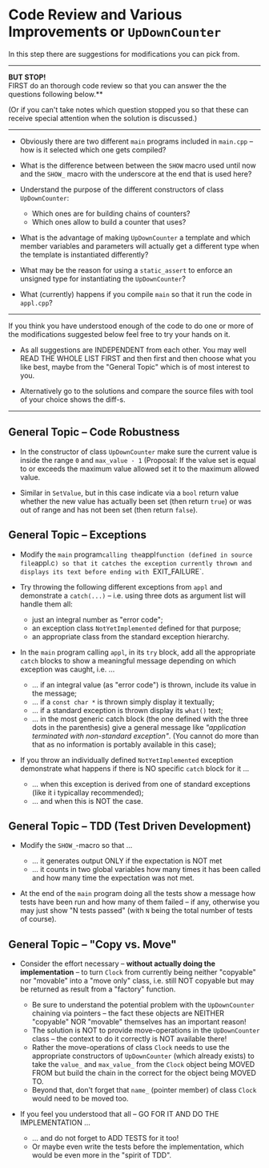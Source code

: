 # Code Review and Various Improvements or `UpDownCounter`

In this step there are suggestions for modifications you
can pick from.

* * * * *

**BUT STOP!**\
FIRST do an thorough code review so that you can answer the
the questions following below.**

(Or if you can't take notes which question stopped you so
that these can receive special attention when the solution
is discussed.)

* * * * *

- Obviously there are two different `main` programs included
  in `main.cpp` – how is it selected which one gets
  compiled?

- What is the difference between between the `SHOW` macro
  used until now and the `SHOW_` macro with the underscore
  at the end that is used here?

- Understand the purpose of the different constructors of
  class `UpDownCounter`:
  - Which ones are for building chains of counters?
  - Which ones allow to build a counter that uses?

- What is the advantage of making `UpDownCounter` a template
  and which member variables and parameters will actually
  get a different type when the template is instantiated
  differently?

- What may be the reason for using a `static_assert` to
  enforce an unsigned type for instantiating the
  `UpDownCounter`?

- What (currently) happens if you compile `main` so that it
  run the code in `appl.cpp`?

* * * * *

If you think you have understood enough of the code to do
one or more of the modifications suggested below feel free
to try your hands on it.

- As all suggestions are INDEPENDENT from each other. You
  may well READ THE WHOLE LIST FIRST and then first and then
  choose what you like best, maybe from the "General Topic"
  which is of most interest to you.

- Alternatively go to the solutions and compare the source
  files with tool of your choice shows the diff-s.

* * * * *

## General Topic – Code Robustness

- In the constructor of class `UpDownCounter` make sure the
  current value is inside the range `0` and `max_value - 1`
  (Proposal: If the value set is equal to or exceeds the
  maximum value allowed set it to the maximum allowed value.

- Similar in `SetValue`, but in this case indicate via a
  `bool` return value whether the new value has actually
  been set (then return `true`) or was out of range and has
  not been set (then return `false`).

## General Topic – Exceptions

- Modify the `main` program` calling the `appl` function
  (defined in source file `appl.c`) so that it catches the
  exception currently thrown and displays its text before
  ending with `EXIT_FAILURE`.


- Try throwing the following different exceptions from
  `appl` and demonstrate a `catch(...)` – i.e. using three
  dots as argument list will handle them all:
  - just an integral number as "error code";
  - an exception class `NotYetImplemented` defined for
    that purpose;
  - an appropriate class from the standard exception
    hierarchy.

- In the `main` program calling `appl`, in its `try` block,
  add all the appropriate `catch` blocks to show a
  meaningful message depending on which exception was
  caught, i.e. …

  - … if an integral value (as "error code") is thrown,
    include its value in the message;
  - … if a `const char *` is thrown simply display it
    textually;
  - … if a standard exception is thrown display its `what()`
    text;
  - … in the most generic catch block (the one defined with
    the three dots in the parenthesis) give a general
    message like *"application terminated with non-standard
    exception"*. (You cannot do more than that as no
    information is portably available in this case);
    
- If you throw an individually defined `NotYetImplemented`
    exception demonstrate what happens if there is NO
    specific `catch` block for it …
    - … when this exception is derived from one of standard
        exceptions (like it i typicallay recommended);
    - … and when this is NOT the case.
    
## General Topic – TDD (Test Driven Development)

- Modify the `SHOW_`-macro so that …
  - … it generates output ONLY if the expectation is NOT met
  - … it counts in two global variables how many times it
    has been called and how many time the expectation was
    not met.
    
- At the end of the `main` program doing all the tests show
  a message how tests have been run and how many of them
  failed – if any, otherwise you may just show "N tests
  passed" (with `N` being the total number of tests of
  course).

## General Topic – "Copy vs. Move"

- Consider the effort necessary – **without actually doing
  the implementation** – to turn `Clock` from currently
  being neither "copyable" nor "movable" into a "move only"
  class, i.e. still NOT copyable but may be returned as
  result from a "factory" function.
  - Be sure to understand the potential problem with the
    `UpDownCounter` chaining via pointers – the fact these
    objects are NEITHER "copyable" NOR "movable" themselves
    has an important reason!
  - The solution is NOT to provide move-operations in the
    `UpDownCounter` class – the context to do it correctly
    is NOT available there!
  - Rather the move-operations of class `Clock` needs to use
    the appropriate constructors of `UpDownCounter` (which
    already exists) to take the `value_` and `max_value_`
    from the `Clock` object being MOVED FROM but build the
    chain in the correct for the object being MOVED TO.
  - Beyond that, don't forget that `name_` (pointer member)
    of class `Clock` would need to be moved too.

- If you feel you understood that all – GO FOR IT AND DO THE
  IMPLEMENTATION …
  - … and do not forget to ADD TESTS for it too!
  - Or maybe even write the tests before the implementation,
    which would be even more in the "spirit of TDD".
